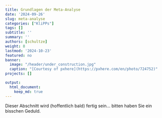 ```yaml
---
title: Grundlagen der Meta-Analyse
date: '2024-09-26'
slug: meta-analyse
categories: ["KliPPs"]
tags: []
subtitle: ''
summary: ''
authors: [schultze]
weight: 8
lastmod: '2024-10-23'
featured: no
banner:
  image: "/header/under_construction.jpg"
  caption: "[Courtesy of pxhere](https://pxhere.com/en/photo/724752)"
projects: []

output:
  html_document:
    keep_md: true
---
```


Dieser Abschnitt wird (hoffentlich bald) fertig sein... bitten haben Sie ein bisschen Geduld.
